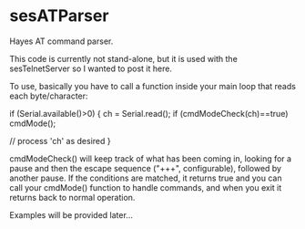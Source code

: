 sesATParser
===========

Hayes AT command parser.

This code is currently not stand-alone, but it is used with the
sesTelnetServer so I wanted to post it here.

To use, basically you have to call a function inside your main
loop that reads each byte/character:

if (Serial.available()>0)
{
  ch = Serial.read();
  if (cmdModeCheck(ch)==true) cmdMode();

  // process 'ch' as desired
}
	
cmdModeCheck() will keep track of what has been coming in, looking for a
pause and then the escape sequence ("+++", configurable), followed by
another pause. If the conditions are matched, it returns true and you
can call your cmdMode() function to handle commands, and when you exit
it returns back to normal operation.

Examples will be provided later...
	